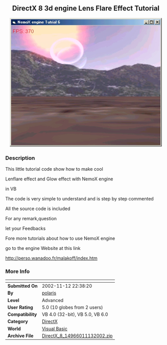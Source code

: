﻿<div align="center">

## DirectX 8 3d engine Lens Flare Effect Tutorial

<img src="PIC20021113226489679.jpg">
</div>

### Description

This little tutorial code show how to make cool

Lenflare effect and Glow effect with NemoX engine

in VB

The code is very simple to understand and is step by step commented

All the source code is included

For any remark,question

let your Feedbacks

Fore more tutorials about how to use NemoX engine

go to the engine Website at this link

http://perso.wanadoo.fr/malakoff/index.htm
 
### More Info
 


<span>             |<span>
---                |---
**Submitted On**   |2002-11-12 22:38:20
**By**             |[polaris](https://github.com/Planet-Source-Code/PSCIndex/blob/master/ByAuthor/polaris.md)
**Level**          |Advanced
**User Rating**    |5.0 (10 globes from 2 users)
**Compatibility**  |VB 4\.0 \(32\-bit\), VB 5\.0, VB 6\.0
**Category**       |[DirectX](https://github.com/Planet-Source-Code/PSCIndex/blob/master/ByCategory/directx__1-44.md)
**World**          |[Visual Basic](https://github.com/Planet-Source-Code/PSCIndex/blob/master/ByWorld/visual-basic.md)
**Archive File**   |[DirectX\_8\_14966011132002\.zip](https://github.com/Planet-Source-Code/polaris-directx-8-3d-engine-lens-flare-effect-tutorial__1-40678/archive/master.zip)









